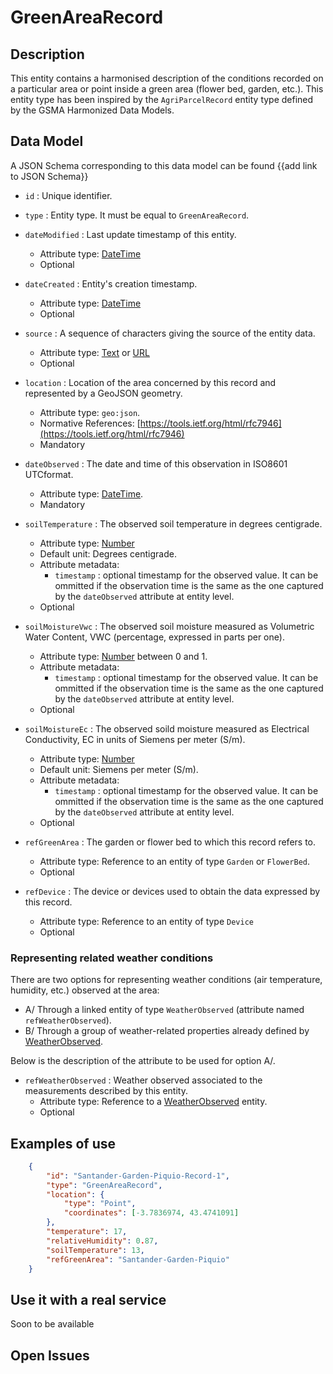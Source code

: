 # GreenAreaRecord

## Description

This entity contains a harmonised description of the conditions recorded on a particular area or point inside a green area (flower bed, garden, etc.).
This entity type has been inspired by the `AgriParcelRecord` entity type defined by the GSMA Harmonized Data Models. 

## Data Model

A JSON Schema corresponding to this data model can be found {{add link to JSON Schema}}

+ `id` : Unique identifier. 

+ `type` : Entity type. It must be equal to `GreenAreaRecord`.

+ `dateModified` : Last update timestamp of this entity.
    + Attribute type: [DateTime](https://schema.org/DateTime)
    + Optional

+ `dateCreated` : Entity's creation timestamp.
    + Attribute type: [DateTime](https://schema.org/DateTime)
    + Optional
    
+ `source` : A sequence of characters giving the source of the entity data.
    + Attribute type: [Text](https://schema.org/Text) or [URL](https://schema.org/URL)
    + Optional

+ `location` : Location of the area concerned by this record and represented by a GeoJSON geometry. 
    + Attribute type: `geo:json`.
    + Normative References: [https://tools.ietf.org/html/rfc7946](https://tools.ietf.org/html/rfc7946)
    + Mandatory
    
+ `dateObserved` : The date and time of this observation in ISO8601 UTCformat.
    + Attribute type: [DateTime](https://schema.org/DateTime). 
    + Mandatory

+ `soilTemperature` : The observed soil temperature in degrees centigrade. 
    + Attribute type: [Number](https://schema.org/Number)
    + Default unit: Degrees centigrade.
    + Attribute metadata:
        + `timestamp` : optional timestamp for the observed value. It can be ommitted if the observation time is the same as the one captured
        by the `dateObserved` attribute at entity level.
    + Optional
    
+ `soilMoistureVwc` : The observed soil moisture measured as Volumetric Water Content, VWC (percentage, expressed in parts per one).
    + Attribute type: [Number](https://schema.org/Number) between 0 and 1. 
    + Attribute metadata:
        + `timestamp` : optional timestamp for the observed value. It can be ommitted if the observation time is the same as the one captured
        by the `dateObserved` attribute at entity level.
    + Optional

+ `soilMoistureEc` : The observed soild moisture measured as Electrical Conductivity, EC in units of Siemens per meter (S/m). 
    + Attribute type: [Number](https://schema.org/Number)
    + Default unit: Siemens per meter (S/m). 
    + Attribute metadata:
        + `timestamp` : optional timestamp for the observed value. It can be ommitted if the observation time is the same as the one captured
        by the `dateObserved` attribute at entity level.
    + Optional

+ `refGreenArea` : The garden or flower bed to which this record refers to.
    + Attribute type: Reference to an entity of type `Garden` or `FlowerBed`.
    + Optional

+ `refDevice` : The device or devices used to obtain the data expressed by this record.
    + Attribute type: Reference to an entity of type `Device`
    + Optional

### Representing related weather conditions

 There are two options for representing weather conditions (air temperature, humidity, etc.) observed at the area:

+ A/ Through a linked entity of type `WeatherObserved` (attribute named `refWeatherObserved`).
+ B/ Through a group of weather-related properties already defined by [WeatherObserved](../../../Weather/WeatherObserved/doc/spec.md). 

Below is the description of the attribute to be used for option A/. 

+ `refWeatherObserved` : Weather observed associated to the measurements described by this entity.
    + Attribute type: Reference to a [WeatherObserved](../../../Weather/WeatherObserved/doc/spec.md) entity.
    + Optional


## Examples of use

```json
    {
        "id": "Santander-Garden-Piquio-Record-1",
        "type": "GreenAreaRecord",
        "location": {
            "type": "Point",
            "coordinates": [-3.7836974, 43.4741091]
        },
        "temperature": 17,
        "relativeHumidity": 0.87,
        "soilTemperature": 13,
        "refGreenArea": "Santander-Garden-Piquio"
    }
```

## Use it with a real service

Soon to be available

## Open Issues
